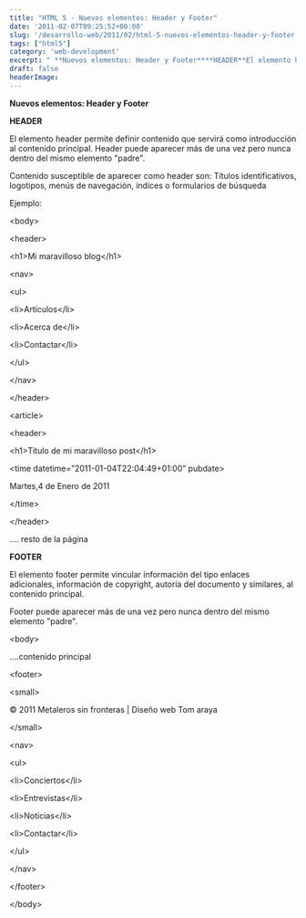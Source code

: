 ```yaml
---
title: "HTML 5 - Nuevos elementos: Header y Footer"
date: '2011-02-07T09:25:52+00:00'
slug: '/desarrollo-web/2011/02/html-5-nuevos-elementos-header-y-footer'
tags: ["html5"]
category: 'web-development'
excerpt: " **Nuevos elementos: Header y Footer****HEADER**El elemento header permite definir contenido que servirá como introducción al contenido principal.  Header puede aparecer más de una vez pero nunca d..."
draft: false
headerImage:
---
```

 **Nuevos elementos: Header y Footer**

**HEADER**

El elemento header permite definir contenido que servirá como introducción al contenido principal.  Header puede aparecer más de una vez pero nunca dentro del mismo elemento "padre".

Contenido susceptible de aparecer como header son: Títulos identificativos, logotipos, menús de navegación, índices o formularios de búsqueda

Ejemplo:

\<body\>

\<header\>

 \<h1\>Mi maravilloso blog\</h1\>

 \<nav\>

  \<ul\>

   \<li\>Artículos\</li\>

   \<li\>Acerca de\</li\>

   \<li\>Contactar\</li\>

  \</ul\>

 \</nav\>

\</header\>

\<article\>

 \<header\>

  \<h1\>Título de mi maravilloso post\</h1\>

  \<time datetime=”2011-01-04T22:04:49+01:00” pubdate\>

   Martes,4 de Enero de 2011

   \</time\>

  \</header\>

.... resto de la página

**FOOTER**

El elemento footer permite vincular información del tipo enlaces adicionales, información de copyright, autoría del documento y similares, al contenido principal.

Footer puede aparecer más de una vez pero nunca dentro del mismo elemento "padre".

\<body\>

....contenido principal

\<footer\>

\<small\>

 © 2011 Metaleros sin fronteras | Diseño web Tom araya

\</small\>

\<nav\>

 \<ul\>

  \<li\>Conciertos\</li\>

  \<li\>Entrevistas\</li\>

  \<li\>Noticias\</li\>

  \<li\>Contactar\</li\>

 \</ul\>

\</nav\>

\</footer\>

\</body\>
